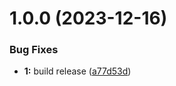 # 1.0.0 (2023-12-16)


### Bug Fixes

* **1:** build release ([a77d53d](https://github.com/necodeus/forum-nuxt/commit/a77d53dc994edd202a2a8b240333b6121b8b6ee3))
